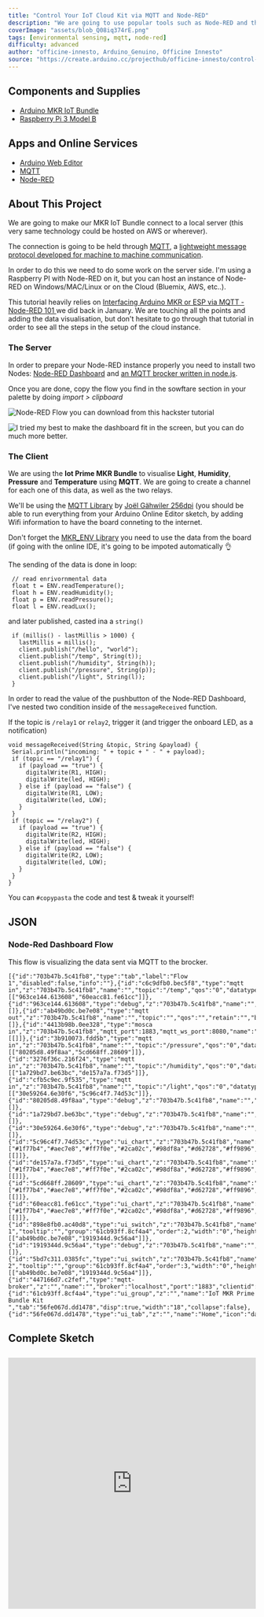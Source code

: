 ```yaml
---
title: "Control Your IoT Cloud Kit via MQTT and Node-RED"
description: "We are going to use popular tools such as Node-RED and the MQTT protocol to create a simple dashabord esposing data and a simple UI"
coverImage: "assets/blob_Q08iq374rE.png"
tags: [environmental sensing, mqtt, node-red]
difficulty: advanced
author: "officine-innesto, Arduino_Genuino, Officine Innesto"
source: "https://create.arduino.cc/projecthub/officine-innesto/control-your-iot-cloud-kit-via-mqtt-and-node-red-114b4b"
---
```


## Components and Supplies

- [Arduino MKR IoT Bundle](https://store.arduino.cc/usa/arduino-iot-mkr1000-bundle)
- [Raspberry Pi 3 Model B](http://www.newark.com/raspberry-pi/raspberrypi3-modb-1gb/sbc-raspberry-pi-3-mod-b-1gb-ram/dp/77Y6519?COM=ref_hackster)

## Apps and Online Services

- [Arduino Web Editor](https://create.arduino.cc/editor)
- [MQTT](http://mqtt.org/)
- [Node-RED](https://nodered.org/)

## About This Project

We are going to make our MKR IoT Bundle connect to a local server (this very same technology could be hosted on AWS or wherever). 

The connection is going to be held through [MQTT](https://en.wikipedia.org/wiki/MQTT), a [lightweight message protocol developed for machine to machine communication](http://mqtt.org/). 

In order to do this we need to do some work on the server side. I'm using a Raspberry PI with Node-RED on it, but you can host an instance of Node-RED on Windows/MAC/Linux or on the Cloud (Bluemix, AWS, etc..).

This tutorial heavily relies on [Interfacing Arduino MKR or ESP via MQTT - Node-RED 101 ](https://www.hackster.io/officine/interfacing-arduino-mkr-or-esp-via-mqtt-node-red-101-4833bc)we did back in January. We are touching all the points and adding the data visualisation, but don't hesitate to go through that tutorial in order to see all the steps in the setup of the cloud instance. 

### The Server

In order to prepare your Node-RED instance properly you need to install two Nodes: [Node-RED Dashboard](https://flows.nodered.org/node/node-red-dashboard) and [an MQTT brocker written in node.js](https://flows.nodered.org/node/node-red-contrib-mqtt-broker).

Once you are done, copy the flow you find in the sowftare section in your palette by doing *import > clipboard*

![Node-RED Flow you can download from this hackster tutorial ](assets/uploads2ftmp2f4df72ff0-f295-4160-ad26-1825584f1b322fimmagine_9Voi7OWFjm.png)


![I tried my best to make the dashboard fit in the screen, but you can do much more better. ](assets/uploads2ftmp2f5757e7cb-5e16-4aef-961a-99faba4dbe5e2fimmagine_0Mkp3ZjZWb.png)


### The Client 

We are using the **Iot Prime MKR Bundle** to visualise **Light**, **Humidity**, **Pressure** and **Temperature** using **MQTT**. We are going to create a channel for each one of this data, as well as the two relays.

We'll be using the [MQTT Library](https://github.com/256dpi/arduino-mqtt) by [Joël Gähwiler 256dpi](https://github.com/256dpi) (you should be able to run everything from your Arduino Online Editor sketch, by adding Wifi information to have the board conneting to the internet. 

Don't forget the [MKR\_ENV Library](https://github.com/arduino-libraries/Arduino_MKRENV) you need to use the data from the board (if going with the online IDE, it's going to be impoted automatically 👌

The sending of the data is done in loop: 
 
```arduino
 // read enrivornmental data
 float t = ENV.readTemperature();
 float h = ENV.readHumidity();
 float p = ENV.readPressure();
 float l = ENV.readLux();
```

and later published, casted ina a `string()`

```arduino
 if (millis() - lastMillis > 1000) {
   lastMillis = millis();
   client.publish("/hello", "world"); 
   client.publish("/temp", String(t)); 
   client.publish("/humidity", String(h)); 
   client.publish("/pressure", String(p)); 
   client.publish("/light", String(l)); 
 }
```

In order to read the value of the pushbutton of the Node-RED Dashboard, I've nested two condition inside of the `messageReceived` function. 

If the topic is `/relay1` or `relay2`, trigger it (and trigger the onboard LED, as a notification)

```arduino
void messageReceived(String &topic, String &payload) {
 Serial.println("incoming: " + topic + " - " + payload);
 if (topic == "/relay1") {
   if (payload == "true") {
     digitalWrite(R1, HIGH);
     digitalWrite(led, HIGH);
   } else if (payload == "false") {
     digitalWrite(R1, LOW);
     digitalWrite(led, LOW);
   }
 }
 if (topic == "/relay2") {
   if (payload == "true") {
     digitalWrite(R2, HIGH);
     digitalWrite(led, HIGH);
   } else if (payload == "false") {
     digitalWrite(R2, LOW);
     digitalWrite(led, LOW);
   }
 }
}
```

You can `#copypasta` the code and test & tweak it yourself!

## JSON 

### Node-Red Dashboard Flow

This flow is visualizing the data sent via MQTT to the brocker.

```arduino
[{"id":"703b47b.5c41fb8","type":"tab","label":"Flow 1","disabled":false,"info":""},{"id":"c6c9dfb0.bec5f8","type":"mqtt in","z":"703b47b.5c41fb8","name":"","topic":"/temp","qos":"0","datatype":"auto","broker":"447166d7.c2fef","x":410,"y":340,"wires":[["963ce144.613608","60eacc81.fe61cc"]]},{"id":"963ce144.613608","type":"debug","z":"703b47b.5c41fb8","name":"","active":false,"tosidebar":true,"console":false,"tostatus":false,"complete":"false","x":710,"y":380,"wires":[]},{"id":"ab49bd0c.be7e08","type":"mqtt out","z":"703b47b.5c41fb8","name":"","topic":"","qos":"","retain":"","broker":"447166d7.c2fef","x":690,"y":460,"wires":[]},{"id":"4413b98b.0ee328","type":"mosca in","z":"703b47b.5c41fb8","mqtt_port":1883,"mqtt_ws_port":8080,"name":"","username":"","password":"","dburl":"","x":170,"y":60,"wires":[[]]},{"id":"3b910073.fdd5b","type":"mqtt in","z":"703b47b.5c41fb8","name":"","topic":"/pressure","qos":"0","datatype":"auto","broker":"447166d7.c2fef","x":400,"y":260,"wires":[["80205d8.49f8aa","5cd668ff.28609"]]},{"id":"3276f36c.216f24","type":"mqtt in","z":"703b47b.5c41fb8","name":"","topic":"/humidity","qos":"0","datatype":"auto","broker":"447166d7.c2fef","x":400,"y":180,"wires":[["1a729bd7.be63bc","de157a7a.f73d5"]]},{"id":"cfb5c9ec.9f535","type":"mqtt in","z":"703b47b.5c41fb8","name":"","topic":"/light","qos":"0","datatype":"auto","broker":"447166d7.c2fef","x":410,"y":100,"wires":[["30e59264.6e30f6","5c96c4f7.74d53c"]]},{"id":"80205d8.49f8aa","type":"debug","z":"703b47b.5c41fb8","name":"","active":false,"tosidebar":true,"console":false,"tostatus":false,"complete":"false","x":710,"y":300,"wires":[]},{"id":"1a729bd7.be63bc","type":"debug","z":"703b47b.5c41fb8","name":"","active":false,"tosidebar":true,"console":false,"tostatus":false,"complete":"payload","targetType":"msg","x":710,"y":220,"wires":[]},{"id":"30e59264.6e30f6","type":"debug","z":"703b47b.5c41fb8","name":"","active":false,"tosidebar":true,"console":false,"tostatus":false,"complete":"false","x":710,"y":140,"wires":[]},{"id":"5c96c4f7.74d53c","type":"ui_chart","z":"703b47b.5c41fb8","name":"","group":"61cb93ff.8cf4a4","order":4,"width":"0","height":"0","label":"Light","chartType":"line","legend":"false","xformat":"HH:mm:ss","interpolate":"linear","nodata":"","dot":false,"ymin":"","ymax":"","removeOlder":1,"removeOlderPoints":"","removeOlderUnit":"3600","cutout":0,"useOneColor":false,"colors":["#1f77b4","#aec7e8","#ff7f0e","#2ca02c","#98df8a","#d62728","#ff9896","#9467bd","#c5b0d5"],"useOldStyle":false,"outputs":1,"x":690,"y":100,"wires":[[]]},{"id":"de157a7a.f73d5","type":"ui_chart","z":"703b47b.5c41fb8","name":"","group":"61cb93ff.8cf4a4","order":5,"width":"0","height":"0","label":"Humidity","chartType":"line","legend":"false","xformat":"HH:mm:ss","interpolate":"linear","nodata":"","dot":false,"ymin":"","ymax":"","removeOlder":1,"removeOlderPoints":"","removeOlderUnit":"3600","cutout":0,"useOneColor":false,"colors":["#1f77b4","#aec7e8","#ff7f0e","#2ca02c","#98df8a","#d62728","#ff9896","#9467bd","#c5b0d5"],"useOldStyle":false,"outputs":1,"x":700,"y":180,"wires":[[]]},{"id":"5cd668ff.28609","type":"ui_chart","z":"703b47b.5c41fb8","name":"","group":"61cb93ff.8cf4a4","order":6,"width":"0","height":"0","label":"Pressure","chartType":"line","legend":"false","xformat":"HH:mm:ss","interpolate":"linear","nodata":"","dot":false,"ymin":"","ymax":"","removeOlder":1,"removeOlderPoints":"","removeOlderUnit":"3600","cutout":0,"useOneColor":false,"colors":["#1f77b4","#aec7e8","#ff7f0e","#2ca02c","#98df8a","#d62728","#ff9896","#9467bd","#c5b0d5"],"useOldStyle":false,"outputs":1,"x":700,"y":260,"wires":[[]]},{"id":"60eacc81.fe61cc","type":"ui_chart","z":"703b47b.5c41fb8","name":"","group":"61cb93ff.8cf4a4","order":7,"width":"0","height":"0","label":"Temperature","chartType":"line","legend":"false","xformat":"HH:mm:ss","interpolate":"linear","nodata":"","dot":false,"ymin":"","ymax":"","removeOlder":1,"removeOlderPoints":"","removeOlderUnit":"3600","cutout":0,"useOneColor":false,"colors":["#1f77b4","#aec7e8","#ff7f0e","#2ca02c","#98df8a","#d62728","#ff9896","#9467bd","#c5b0d5"],"useOldStyle":false,"outputs":1,"x":710,"y":340,"wires":[[]]},{"id":"898e8fb0.ac40d8","type":"ui_switch","z":"703b47b.5c41fb8","name":"","label":"Relay 1","tooltip":"","group":"61cb93ff.8cf4a4","order":2,"width":"0","height":"0","passthru":false,"decouple":"false","topic":"/relay1","style":"","onvalue":"true","onvalueType":"bool","onicon":"","oncolor":"","offvalue":"false","offvalueType":"bool","officon":"","offcolor":"","x":400,"y":420,"wires":[["ab49bd0c.be7e08","1919344d.9c56a4"]]},{"id":"1919344d.9c56a4","type":"debug","z":"703b47b.5c41fb8","name":"","active":true,"tosidebar":true,"console":false,"tostatus":false,"complete":"false","x":710,"y":420,"wires":[]},{"id":"5bd7c311.0385fc","type":"ui_switch","z":"703b47b.5c41fb8","name":"","label":"Relay 2","tooltip":"","group":"61cb93ff.8cf4a4","order":3,"width":"0","height":"0","passthru":false,"decouple":"false","topic":"/relay2","style":"","onvalue":"true","onvalueType":"bool","onicon":"","oncolor":"","offvalue":"false","offvalueType":"bool","officon":"","offcolor":"","x":400,"y":500,"wires":[["ab49bd0c.be7e08","1919344d.9c56a4"]]},{"id":"447166d7.c2fef","type":"mqtt-broker","z":"","name":"","broker":"localhost","port":"1883","clientid":"","usetls":false,"compatmode":true,"keepalive":"60","cleansession":true,"birthTopic":"","birthQos":"0","birthPayload":"","closeTopic":"","closePayload":"","willTopic":"","willQos":"0","willPayload":""},{"id":"61cb93ff.8cf4a4","type":"ui_group","z":"","name":"IoT MKR Prime Bundle Kit ","tab":"56fe067d.dd1478","disp":true,"width":"18","collapse":false},{"id":"56fe067d.dd1478","type":"ui_tab","z":"","name":"Home","icon":"dashboard","disabled":false,"hidden":false}]
```

## Complete Sketch

<iframe src='https://create.arduino.cc/editor/officine-innesto/6ca0a728-495c-45a5-bb74-3b0e2eabeeb4/preview?embed&snippet' style='height:510px;width:100%;margin:10px 0' frameborder='0'></iframe>
